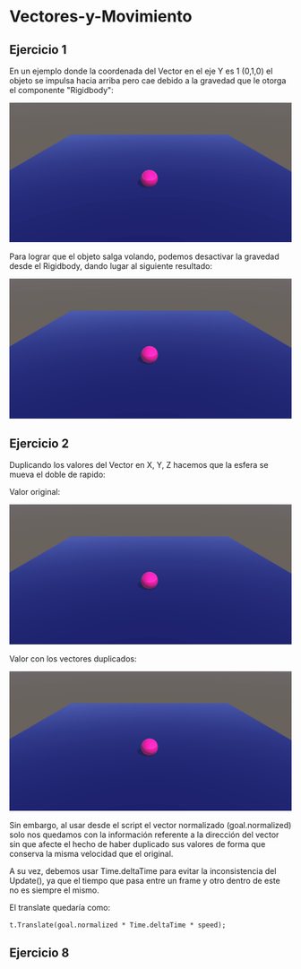 # Vectores-y-Movimiento


## Ejercicio 1

En un ejemplo donde la coordenada del Vector en el eje Y es 1 (0,1,0) el objeto se impulsa hacia arriba pero cae debido a la gravedad que le otorga el componente "Rigidbody":

![gif](./GIF/conGravedad.gif)

Para lograr que el objeto salga volando, podemos desactivar la gravedad desde el Rigidbody, dando lugar al siguiente resultado:

![gif](./GIF/sinGravedad.gif)


## Ejercicio 2

Duplicando los valores del Vector en X, Y, Z hacemos que la esfera se mueva el doble de rapido:

Valor original:

![gif](./GIF/escalaNormal.gif)

Valor con los vectores duplicados:

![gif](./GIF/escalaDuplicada.gif)

Sin embargo, al usar desde el script el vector normalizado (goal.normalized) solo nos quedamos con la información referente a la dirección del vector sin que afecte el hecho de haber duplicado sus valores de forma que conserva la misma velocidad que el original.

 A su vez, debemos usar Time.deltaTime para evitar la inconsistencia del Update(), ya que el tiempo que pasa entre un frame y otro dentro de este no es siempre el mismo.
 
 El translate quedaría como:
 
 ```
 t.Translate(goal.normalized * Time.deltaTime * speed);
 ```
 
 ## Ejercicio 8
 
 
